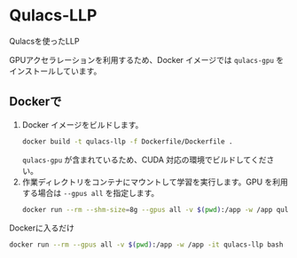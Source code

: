 # Qulacs-LLP
Qulacsを使ったLLP

GPUアクセラレーションを利用するため、Docker イメージでは `qulacs-gpu`
をインストールしています。

## Dockerで
1. Docker イメージをビルドします。
   ```bash
   docker build -t qulacs-llp -f Dockerfile/Dockerfile .
   ```
   `qulacs-gpu` が含まれているため、CUDA 対応の環境でビルドしてください。
2. 作業ディレクトリをコンテナにマウントして学習を実行します。GPU を利用する場合は `--gpus all` を指定します。
   ```bash
   docker run --rm --shm-size=8g --gpus all -v $(pwd):/app -w /app qulacs-llp python -u src/train.py
   ```

Dockerに入るだけ
```bash
docker run --rm --gpus all -v $(pwd):/app -w /app -it qulacs-llp bash
```

